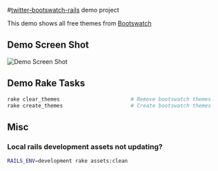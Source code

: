 #[twitter-bootswatch-rails](https://github.com/scottvrosenthal/twitter-bootswatch-rails) demo project

This demo shows all free themes from [Bootswatch](http://bootswatch.com/)

## Demo Screen Shot ##

![Demo Screen Shot](https://github.com/scottvrosenthal/twitter-bootswatch-rails-demo/raw/master/demo.png)

## Demo Rake Tasks

```sh
rake clear_themes                       # Remove bootswatch themes
rake create_themes                      # Create bootswatch themes
```

## Misc

### Local rails development assets not updating?

```sh
RAILS_ENV=development rake assets:clean
```
